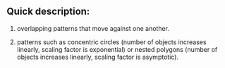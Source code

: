 ## Quick description:

1. overlapping patterns that move against one another.

2. patterns such as concentric circles (number of objects increases linearly, scaling factor is exponential) or nested polygons (number of objects increases linearly, scaling factor is asymptotic).

